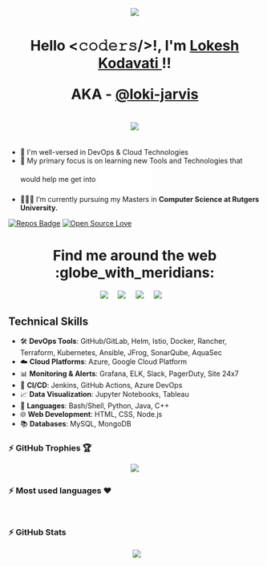 <p align="center">
<img src="https://github.com/loki-jarvis/loki-jarvis/blob/main/images/Developer.gif" width="200px">
</p>
  
<h1 align="center">Hello <𝚌𝚘𝚍𝚎𝚛𝚜/>!, I'm <a href="https://www.linkedin.com/in/lokesh-kodavati/"> Lokesh Kodavati </a>!!

AKA - <a href="https://github.com/loki-jarvis"> @loki-jarvis</a>

<p align="center"><img src="https://readme-typing-svg.herokuapp.com/?size=30&duration=5001&color=2d7e5e&vCenter=true&center=true&width=460&lines=DevOps+Engineer;Graduate+Student" </p> 
<!--   <img src="https://github.com/DeeveshChowdary/DeeveshChowdary/blob/main/images/Developer.gif" width="65px" height = "60px"> -->
</h1>
  
- 🌱 I'm well-versed in DevOps & Cloud Technologies
- 🎯 My primary focus is on learning new Tools and Technologies that would help me get into <img align="center" src="https://github.com/DeeveshChowdary/DeeveshChowdary/blob/main/images/FAANG-3.gif" position="absolute" height="60px" style="vertical-align:middle; inline-block;"/>
- 🧑🏻‍🎓 I’m currently pursuing my Masters in **Computer Science at Rutgers University.**

[![Repos Badge](https://badges.pufler.dev/repos/loki-jarvis)](https://github.com/loki-jarvis?tab=repositories) 
[![Open Source Love](https://badges.frapsoft.com/os/v1/open-source.svg?v=103)](https://github.com/loki-jarvis)

<h1 align="center"> Find me around the web :globe_with_meridians:</h1>
<p align="center">
  <a href="https://www.linkedin.com/in/lokesh-kodavati/"><img src="https://img.shields.io/badge/linkedin-%230077B5.svg?&style=for-the-badge&logo=linkedin&logoColor=white" /></a>&nbsp;&nbsp;&nbsp;&nbsp;
  <a href="mailto:lokesh.kodavati@rutgers.edu"><img src="https://img.shields.io/badge/gmail-%23D14836.svg?&style=for-the-badge&logo=gmail&logoColor=white" /></a>&nbsp;&nbsp;&nbsp;&nbsp;
  <a href="https://www.instagram.com/loki_jarvis/"><img src="https://img.shields.io/badge/Instagram-E4405F?style=for-the-badge&logo=instagram&logoColor=white" /></a>&nbsp;&nbsp;&nbsp;&nbsp;
  <a href="https://wa.me/19085493503"><img src="https://img.shields.io/badge/WhatsApp-%9999100E.svg?&style=for-the-badge&logo=whatsapp&logoColor=white" /></a>&nbsp;&nbsp;&nbsp;&nbsp;
</p>

## Technical Skills
- 🛠️ **DevOps Tools**: GitHub/GitLab, Helm, Istio, Docker, Rancher, Terraform, Kubernetes, Ansible, JFrog, SonarQube, AquaSec
- ☁️ **Cloud Platforms**: Azure, Google Cloud Platform
- 📊 **Monitoring & Alerts**: Grafana, ELK, Slack, PagerDuty, Site 24x7
- 🔧 **CI/CD**: Jenkins, GitHub Actions, Azure DevOps
- 📈 **Data Visualization**: Jupyter Notebooks, Tableau
- 📝 **Languages**: Bash/Shell, Python, Java, C++
- 🌐 **Web Development**: HTML, CSS, Node.js
- 📚 **Databases**: MySQL, MongoDB

### :zap: GitHub Trophies 🏆

<p align="center">
  <a href="https://github.com/ryo-ma/github-profile-trophy" target="_blank">
    <img src="https://github-profile-trophy.vercel.app/?username=loki-jarvis&column=8&margin-w=15&margin-h=15&no-bg=true&no-frame=true&theme=juicyfresh"/>
  </a>
</p> 

### :zap: Most used languages ❤️

<p align="center">&nbsp;
    <img src= "https://github-profile-summary-cards.vercel.app/api/cards/repos-per-language?username=loki-jarvis&theme=dracula" alt=""><br>
</p>

### :zap: GitHub Stats

<p align="center">&nbsp;
<img align="center" src="https://github-profile-summary-cards.vercel.app/api/cards/profile-details?username=loki-jarvis&theme=dracula" />
</p>

